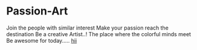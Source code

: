 # Passion-Art
Join the people with similar interest               Make your passion reach the destination               Be a creative Artist..!               The place where the colorful minds meet               Be awesome for today.....
<a href="#"> hii </a>
